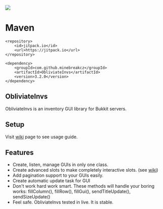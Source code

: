 [![](https://jitpack.io/v/Obliviated/ObliviateInvs.svg)](https://jitpack.io/#Obliviated/ObliviateInvs)

# Maven
```
<repository>
    <id>jitpack.io</id>
    <url>https://jitpack.io</url>
</repository>

<dependency>
    <groupId>com.github.minebreakcz</groupId>
    <artifactId>ObliviateInvs</artifactId>
    <version>3.2.0</version>
</dependency>
```

## ObliviateInvs 
ObliviateInvs is an inventory GUI library for Bukkit servers.

## Setup
Visit [wiki](https://github.com/Obliviated/ObliviateInvs/wiki/) page to see usage guide.

## Features
- Create, listen, manage GUIs in only one class.
- Create advanced slots to make completely interactive slots. (see [wiki](https://github.com/Obliviated/ObliviateInvs/wiki/Advanced-Slots))
- Add pagination support to your GUIs easily.
- Create automatic update task for GUI
- Don't work hard work smart. These methods will handle your boring works: fillColumn(), fillRow(), fillGui(), sendTitleUpdate(), sendSizeUpdate()
- Feel safe. ObliviateInvs tested in live. It is stable.
